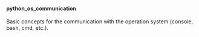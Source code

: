 <h4>python_os_communication</h4>
<p>Basic concepts for the communication with the operation system (console, bash, cmd, etc.).</p>
